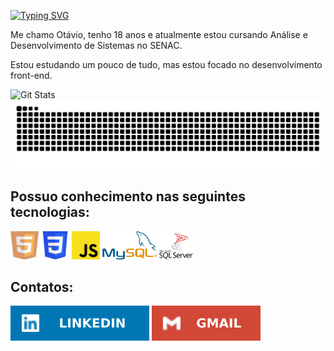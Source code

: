 <p><a href="https://git.io/typing-svg"><img src="https://readme-typing-svg.demolab.com?font=Fira+Code&pause=1000&color=FFFFFF&multiline=true&random=false&width=405&height=30&lines=Ol%C3%A1%2C+seja+bem+vindo+ao+meu+perfil!+" alt="Typing SVG" /></a></p>

<p>Me chamo Otávio, tenho 18 anos e atualmente estou cursando Análise e Desenvolvimento de Sistemas no SENAC.</p>

<p>Estou estudando um pouco de tudo, mas estou focado no desenvolvimento front-end.</p>

<!-- Git Status -->
<img src="https://github-readme-stats.vercel.app/api?username=OtavioMendesSantos&show_icons=true&theme=merko" alt="Git Stats">

<!-- Jogo da Cobrinha -->
<picture>
  <source media="(prefers-color-scheme: dark)" srcset="https://raw.githubusercontent.com/OtavioMendesSantos/OtavioMendesSantos/output/github-contribution-grid-snake-dark.svg">
  <source media="(prefers-color-scheme: light)" srcset="https://raw.githubusercontent.com/OtavioMendesSantos/OtavioMendesSantos/output/github-contribution-grid-snake-dark.svg">
  <img alt="github contribution grid snake animation" src="https://raw.githubusercontent.com/OtavioMendesSantos/OtavioMendesSantos/output/github-contribution-grid-snake.svg">
</picture>

<h2>Possuo conhecimento nas seguintes tecnologias:</h2>
<p>
    <img src="img/html_icon.png" alt="HTML Icon" class="icon" style="height: 45px">
    <img src="img/css_icon.png" alt="CSS Icon" class="icon" style="height: 45px">
    <img src="img/javascript_icon.png" class="icon" alt="JavaScript Icon" style="height: 45px">
    <img src="img/mysql_icon.png" class="icon" alt="MySQL Icon" style="height: 45px">
    <img src="img/sqlserver_icon.png" class="icon" alt="SQL Server Icon" style="height: 45px">
    <!-- <img src="img/" alt=" Icon" style="height: 45px"> -->
</p>

<h2>Contatos:</h2>
<a href="https://www.linkedin.com/in/otávio-mendes-santos-04b582263" target="_blank" target="_blank"><img src="img/linkedin_badge.svg" alt="Badge linkedin"></a>
<a href="mailto:otaviomendessantos2019@gmail.com" target="_blank"><img src="img/gmail_badge.svg"  alt="Badge Gmail"></a>
